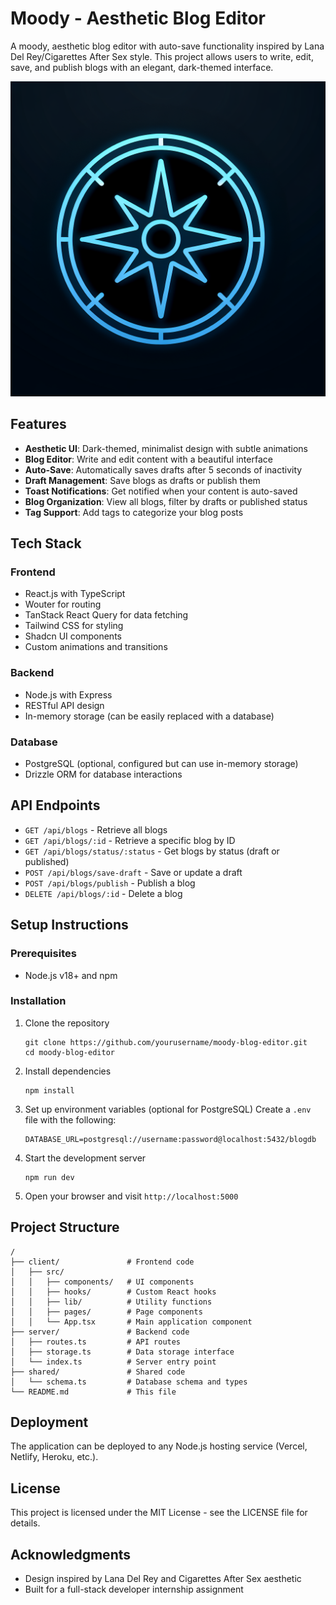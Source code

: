 # Moody - Aesthetic Blog Editor

A moody, aesthetic blog editor with auto-save functionality inspired by Lana Del Rey/Cigarettes After Sex style. This project allows users to write, edit, save, and publish blogs with an elegant, dark-themed interface.

![Moody Blog Editor Screenshot](./generated-icon.png)

## Features

- **Aesthetic UI**: Dark-themed, minimalist design with subtle animations
- **Blog Editor**: Write and edit content with a beautiful interface
- **Auto-Save**: Automatically saves drafts after 5 seconds of inactivity
- **Draft Management**: Save blogs as drafts or publish them
- **Toast Notifications**: Get notified when your content is auto-saved
- **Blog Organization**: View all blogs, filter by drafts or published status
- **Tag Support**: Add tags to categorize your blog posts

## Tech Stack

### Frontend
- React.js with TypeScript
- Wouter for routing
- TanStack React Query for data fetching
- Tailwind CSS for styling
- Shadcn UI components
- Custom animations and transitions

### Backend
- Node.js with Express
- RESTful API design
- In-memory storage (can be easily replaced with a database)

### Database
- PostgreSQL (optional, configured but can use in-memory storage)
- Drizzle ORM for database interactions

## API Endpoints

- `GET /api/blogs` - Retrieve all blogs
- `GET /api/blogs/:id` - Retrieve a specific blog by ID
- `GET /api/blogs/status/:status` - Get blogs by status (draft or published)
- `POST /api/blogs/save-draft` - Save or update a draft
- `POST /api/blogs/publish` - Publish a blog
- `DELETE /api/blogs/:id` - Delete a blog

## Setup Instructions

### Prerequisites
- Node.js v18+ and npm

### Installation

1. Clone the repository
   ```
   git clone https://github.com/yourusername/moody-blog-editor.git
   cd moody-blog-editor
   ```

2. Install dependencies
   ```
   npm install
   ```

3. Set up environment variables (optional for PostgreSQL)
   Create a `.env` file with the following:
   ```
   DATABASE_URL=postgresql://username:password@localhost:5432/blogdb
   ```

4. Start the development server
   ```
   npm run dev
   ```

5. Open your browser and visit `http://localhost:5000`

## Project Structure

```
/
├── client/               # Frontend code
│   ├── src/
│   │   ├── components/   # UI components
│   │   ├── hooks/        # Custom React hooks
│   │   ├── lib/          # Utility functions
│   │   ├── pages/        # Page components
│   │   └── App.tsx       # Main application component
├── server/               # Backend code
│   ├── routes.ts         # API routes
│   ├── storage.ts        # Data storage interface
│   └── index.ts          # Server entry point
├── shared/               # Shared code
│   └── schema.ts         # Database schema and types
└── README.md             # This file
```

## Deployment

The application can be deployed to any Node.js hosting service (Vercel, Netlify, Heroku, etc.).

## License

This project is licensed under the MIT License - see the LICENSE file for details.

## Acknowledgments

- Design inspired by Lana Del Rey and Cigarettes After Sex aesthetic
- Built for a full-stack developer internship assignment
